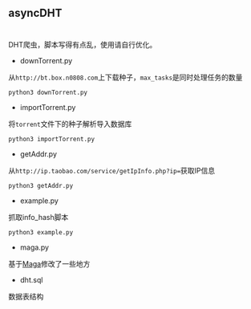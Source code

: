 ## asyncDHT
#
DHT爬虫，脚本写得有点乱，使用请自行优化。

- downTorrent.py

从`http://bt.box.n0808.com`上下载种子，`max_tasks`是同时处理任务的数量

```
python3 downTorrent.py
```


- importTorrent.py

将`torrent`文件下的种子解析导入数据库

```
python3 importTorrent.py
```

- getAddr.py

从`http://ip.taobao.com/service/getIpInfo.php?ip=`获取IP信息

```
python3 getAddr.py
```

- example.py

抓取info_hash脚本

```
python3 example.py
```

- maga.py

基于[Maga](https://github.com/whtsky/maga)修改了一些地方

- dht.sql

数据表结构